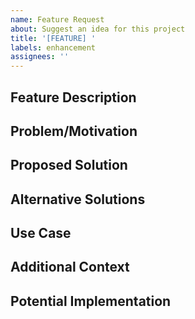 ```yaml
---
name: Feature Request
about: Suggest an idea for this project
title: '[FEATURE] '
labels: enhancement
assignees: ''
---
```


## Feature Description

<!-- A clear and concise description of the feature you'd like to see -->

## Problem/Motivation

<!-- Is your feature request related to a problem? Please describe -->

## Proposed Solution

<!-- Describe the solution you'd like to see implemented -->

## Alternative Solutions

<!-- Describe any alternative solutions or features you've considered -->

## Use Case

<!-- Describe how this feature would be used and who would benefit from it -->

## Additional Context

<!-- Add any other context, screenshots, code examples, or references about the feature request here -->

## Potential Implementation

<!-- If you have ideas about how this could be implemented, please share them here -->



